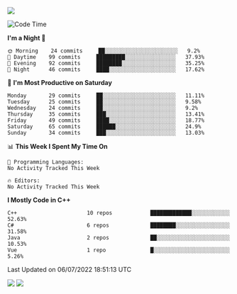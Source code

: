 ![](https://komarev.com/ghpvc/?username=lilpidgey&color=red)
<!--START_SECTION:waka-->
![Code Time](http://img.shields.io/badge/Code%20Time-0%20secs-blue)

**I'm a Night 🦉** 

```text
🌞 Morning    24 commits     ██░░░░░░░░░░░░░░░░░░░░░░░   9.2% 
🌆 Daytime    99 commits     █████████░░░░░░░░░░░░░░░░   37.93% 
🌃 Evening    92 commits     ████████░░░░░░░░░░░░░░░░░   35.25% 
🌙 Night      46 commits     ████░░░░░░░░░░░░░░░░░░░░░   17.62%

```
📅 **I'm Most Productive on Saturday** 

```text
Monday       29 commits     ██░░░░░░░░░░░░░░░░░░░░░░░   11.11% 
Tuesday      25 commits     ██░░░░░░░░░░░░░░░░░░░░░░░   9.58% 
Wednesday    24 commits     ██░░░░░░░░░░░░░░░░░░░░░░░   9.2% 
Thursday     35 commits     ███░░░░░░░░░░░░░░░░░░░░░░   13.41% 
Friday       49 commits     ████░░░░░░░░░░░░░░░░░░░░░   18.77% 
Saturday     65 commits     ██████░░░░░░░░░░░░░░░░░░░   24.9% 
Sunday       34 commits     ███░░░░░░░░░░░░░░░░░░░░░░   13.03%

```


📊 **This Week I Spent My Time On** 

```text
💬 Programming Languages: 
No Activity Tracked This Week

🔥 Editors: 
No Activity Tracked This Week

```

**I Mostly Code in C++** 

```text
C++                      10 repos            █████████████░░░░░░░░░░░░   52.63% 
C#                       6 repos             ████████░░░░░░░░░░░░░░░░░   31.58% 
Java                     2 repos             ██░░░░░░░░░░░░░░░░░░░░░░░   10.53% 
Vue                      1 repo              █░░░░░░░░░░░░░░░░░░░░░░░░   5.26%

```



 Last Updated on 06/07/2022 18:51:13 UTC
<!--END_SECTION:waka-->
![](https://hit.yhype.me/github/profile?user_id=42968544)
![](https://komarev.com/ghpvc/?lilpidgey)

